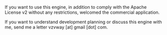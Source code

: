 If you want to use this engine, in addition to comply with the Apache License v2 without any restrictions, welcomed the commercial application.

If you want to understand development planning or discuss this engine with me, send me a letter vzvway [at] gmail [dot] com.
